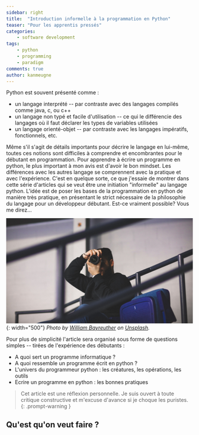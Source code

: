 ```yaml
---
sidebar: right
title:  "Introduction informelle à la programmation en Python"
teaser: "Pour les apprentis pressés"
categories:
    - software development
tags:
    - python
    - programming
    - paradigm
comments: true
author: kanmeugne
---
```


Python est souvent présenté comme :
- un langage interprété -- par contraste avec des langages compilés comme java, c, ou c++
- un langage non typé et facile d'utilisation -- ce qui le différencie des langages où il faut déclarer les types de variables utilisées
- un langage orienté-objet -- par contraste avec les langages impératifs, fonctionnels, etc.

Même s'il s'agit de détails importants pour décrire le langage en lui-même, toutes ces notions sont difficiles à comprendre et encombrantes pour le débutant en programmation. Pour apprendre à écrire un programme en python, le plus important à mon avis est d'avoir le bon mindset. Les différences avec les autres langage se comprennent avec la pratique et avec l'expérience. C'est en quelque sorte, ce que j'essaie de montrer dans cette série d'articles qui se veut être une initiation "informelle" au langage python. L'idée est de poser les bases de la programmation en python de manière très pratique, en présentant le strict nécessaire de la philosophie du langage pour un développeur débutant. Est-ce vraiment possible? Vous me direz...

![Setting up environment 2](/images/william-bayreuther-1ZWQnCVJkm8-unsplash.jpg){: width="500"}
_Photo by [William Bayreuther](https://unsplash.com/@wbayreuther?utm_source=unsplash&utm_medium=referral&utm_content=creditCopyText) on [Unsplash](https://unsplash.com/?utm_source=unsplash&amp;utm_medium=referral&amp;utm_content=creditCopyText)._


Pour plus de simplicité l'article sera organisé sous forme de questions simples -- tirées de l'expérience des débutants :
- A quoi sert un programme informatique ?
- A quoi ressemble un programme écrit en python ?
- L'univers du programmeur python : les créatures, les opérations, les outils
- Ecrire un programme en python : les bonnes pratiques

> Cet article est une réflexion personnelle. Je suis ouvert à toute critique constructive et m'excuse d'avance si je choque les puristes.
{: .prompt-warning }

## Qu'est qu'on veut faire ?


